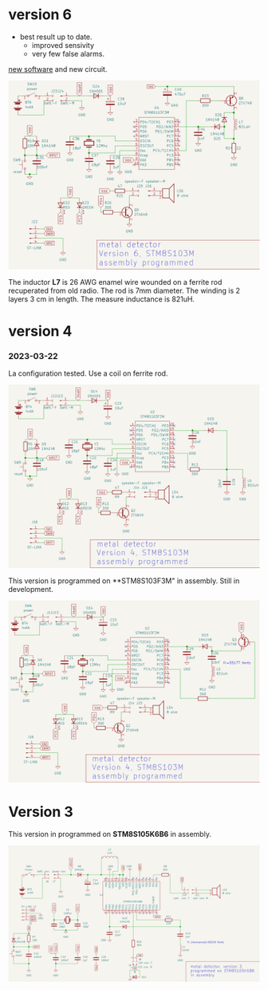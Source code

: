 # version 6 

* best result up to date. 
    * improved sensivity 
    * very few false alarms. 

[new software](nail-finder.v6.asm) and new circuit. 

![new circuit](nail-finder.v6.png) 

The inductor **L7** is 26 AWG enamel wire wounded on a ferrite rod recuperated from old radio. 
The rod is 7mm diameter. The winding is 2 layers 3 cm in length. The measure inductance is 821uH.


# version 4 

### 2023-03-22 

La configuration tested. Use a coil on ferrite rod.

![version-4-stm8s103m6.r4.png](version-4-stm8s103m6.r4.png)

This version is programmed on **STM8S103F3M" in assembly. Still in development. 

![version-4-stm8s103m6.png](version-4-stm8s103m6.png)

# Version 3 

This version in programmed on **STM8S105K6B6** in assembly.

![bare-metal-schematic.png](bare-metal-schematic.png)
